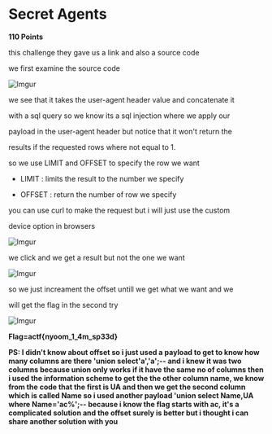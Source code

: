 # Secret Agents
 **110 Points**

 this challenge they gave us a link and also a source code

we first examine the source code

![Imgur](https://i.imgur.com/eBLh859.png)

we see that it takes the user-agent header value and concatenate it

with a sql query so we know its a sql injection where we apply our

payload in the user-agent header but notice that it won't return the

results if the requested rows where not equal to 1.

so we use LIMIT and OFFSET to specify the row we want

* LIMIT : limits the result to the number we specify

* OFFSET : return the number of row we specify

you can use curl to make the request but i will just use the custom

device option in browsers

![Imgur](https://i.imgur.com/XvAmqg8.png)

we click and we get a result but not the one we want

![Imgur](https://i.imgur.com/fuxqw2f.png)

so we just increament the offset untill we get what we want and we

will get the flag in the second try

![Imgur](https://i.imgur.com/SZFdpVf.png)

**Flag=actf{nyoom_1_4m_sp33d}**

**PS: I didn't know about offset so i just used a payload to get to
know how many columns are there 'union select'a','a';-- and i knew it was two columns because union only works if it have the same no of columns then i used the information scheme to get the the other column name, we know from the code that the first is UA and then we get the second column which is called Name so i used another payload 'union select Name,UA where Name='ac%';-- because i know the flag starts with ac, it's a complicated solution and the offset surely is better but i thought i can share another solution with you**
